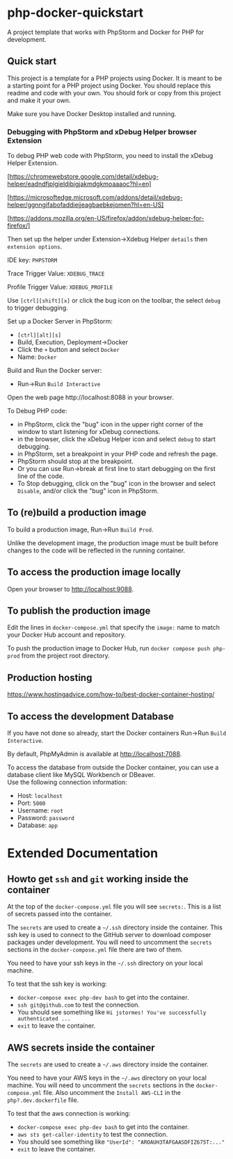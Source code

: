 # php-docker-quickstart
A project template that works with PhpStorm and Docker for PHP for 
development.

## Quick start

This project is a template for a PHP projects using Docker. 
It is meant to be a starting point for a PHP project using Docker.
You should replace this readme and code with your own.
You should fork or copy from this project and make it your own.

Make sure you have Docker Desktop installed and running.

### Debugging with PhpStorm and xDebug Helper browser Extension

To debug PHP web code with PhpStorm, you need to install the xDebug Helper
Extension.

[https://chromewebstore.google.com/detail/xdebug-helper/eadndfjplgieldjbigjakmdgkmoaaaoc?hl=en]

[https://microsoftedge.microsoft.com/addons/detail/xdebug-helper/ggnngifabofaddiejjeagbaebkejomen?hl=en-US]

[https://addons.mozilla.org/en-US/firefox/addon/xdebug-helper-for-firefox/]

Then set up the helper under Extension->Xdebug Helper `details` then `extension options`.

IDE key: `PHPSTORM`

Trace Trigger Value: `XDEBUG_TRACE`

Profile Trigger Value: `XDEBUG_PROFILE`

Use `[ctrl][shift][x]` or click the bug icon on the toolbar, the select `debug` to trigger debugging.

Set up a Docker Server in PhpStorm:

- `[ctrl][alt][s]`
- Build, Execution, Deployment->Docker
- Click the `+` button and select `Docker`
- Name: `Docker`

Build and Run the Docker server:

- Run->Run `Build Interactive`

Open the web page http://localhost:8088 in your browser.

To Debug PHP code:

- in PhpStorm, click the "bug" icon in the upper right corner of the window to start listening for xDebug connections.
- in the browser, click the xDebug Helper icon and select `debug` to start debugging.
- in PhpStorm, set a breakpoint in your PHP code and refresh the page.
- PhpStorm should stop at the breakpoint.
- Or you can use Run->break at first line to start debugging on the first line of the code.
- To Stop debugging, click on the "bug" icon in the browser and select `Disable`, and/or click the "bug" icon in PhpStorm.


## To (re)build a production image

To build a production image, Run->Run `Build Prod`.

Unlike the development image, the production image must be built before changes
to the code will be reflected in the running container.

## To access the production image locally

Open your browser to [http://localhost:9088](http://localhost:9088/).

## To publish the production image

Edit the lines in `docker-compose.yml` that specify the `image:` name to
match your Docker Hub account and repository.

To push the production image to Docker Hub, run 
`docker compose push php-prod` from the project root directory.

## Production hosting

https://www.hostingadvice.com/how-to/best-docker-container-hosting/


## To access the development Database

If you have not done so already, start the Docker containers Run->Run `Build Interactive`.

By default, PhpMyAdmin is available at
[http://localhost:7088](http://localhost:7088/).

To access the database from outside the Docker container, you can use
a database client like MySQL Workbench or DBeaver.  
Use the following connection information:

- Host: `localhost`
- Port: `5000`
- Username: `root`
- Password: `password`
- Database: `app`

# Extended Documentation

## Howto get `ssh` and `git` working inside the container

At the top of the `docker-compose.yml` file you will see `secrets:`.
This is a list of secrets passed into the container.

The `secrets` are used to create a `~/.ssh` directory inside the container.
This ssh key is used to connect to the GitHub server to download composer packages
under development. You will need to uncomment the `secrets` sections in the 
`docker-compose.yml` file there are two of them.

You need to have your ssh keys in the `~/.ssh` directory on your local machine.

To test that the ssh key is working:

* `docker-compose exec php-dev bash` to get into the container.
* `ssh git@github.com` to test the connection.
* You should see something like `Hi jstormes! You've successfully authenticated ...`
* `exit` to leave the container.

## AWS secrets inside the container

The `secrets` are used to create a `~/.aws` directory inside the container.

You need to have your AWS keys in the `~/.aws` directory on your local machine.
You will need to uncomment the `secrets` sections in the `docker-compose.yml` file.
Also uncomment the `Install AWS-CLI` in the `php?.dev.dockerfile` file.

To test that the aws connection is working:

* `docker-compose exec php-dev bash` to get into the container.
* `aws sts get-caller-identity` to test the connection.
* You should see something like ` "UserId": "AROAUH3TAFGAASDFIZ675T:..." `
* `exit` to leave the container.

